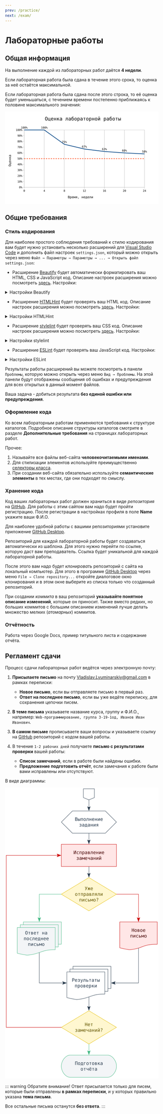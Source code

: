 ```yaml
---
prev: /practice/
next: /exam/
---
```


# Лабораторные работы

## Общая информация

На выполнение каждой из лабораторных работ даётся **4 недели**.

Если лабораторная работа была сдана в течение этого срока, то оценка за неё остаётся максимальной.

Если лабораторная работа была сдана после этого строка, то её оценка будет уменьшаться, с течением времени постепенно приближаясь к половине максимального значения:

![Оценка лабораторной работы](./assets/lab_rating.svg)


## Общие требования

### Стиль кодирования

Для наиболее простого соблюдения требований к стилю кодирования вам будет 
нужно установить несколько расширений для
[Visual Studio Code](https://code.visualstudio.com) и дополнить файл 
настроек `settings.json`, который можно открыть через меню
`Файл → Параметры → Параметры → ... → Открыть файл settings.json`:

- Расширение [Beautify](https://marketplace.visualstudio.com/items?itemName=HookyQR.beautify) будет автоматически форматировать ваш HTML, CSS и JavaScript код. Описание настроек расширения можно посмотреть [здесь](https://github.com/HookyQR/VSCodeBeautify/blob/master/Settings.md). Настройки:

<details>
<summary>Настройки Beautify</summary>

```json
{
  "beautify.config": {
    "break_chained_methods": true,
    "extra_liners": ["head", "body", "html", "/html"],
    "indent_size": 2,
    "max_preserve_newlines": 1,
    "newline_between_rules": true,
    "selector_separator_newline": false,
    "space_around_combinator": true,
    "tab_size": 2,
    "wrap_attributes": "aligned-multiple",
    "wrap_line_length": 80
  },
  "editor.formatOnSave": true,
  "html.format.enable": false
}
```

</details>

- Расширение [HTMLHint](https://marketplace.visualstudio.com/items?itemName=mkaufman.HTMLHint) будет проверять ваш HTML код. Описание настроек расширения можно посмотреть [здесь](https://github.com/htmlhint/HTMLHint/wiki). Настройки:

<details>
<summary>Настройки HTMLHint</summary>

```json
{
  "htmlhint.options": {
    "alt-require": true,
    "attr-lowercase": true,
    "attr-no-duplication": true,
    "attr-unsafe-chars": true,
    "attr-value-double-quotes": true,
    "doctype-first": true,
    "doctype-html5": true,
    "id-unique": true,
    "inline-script-disabled": true,
    "inline-style-disabled": true,
    "space-tab-mixed-disabled": "space",
    "spec-char-escape": true,
    "src-not-empty": true,
    "style-disabled": true,
    "tagname-lowercase": true,
    "tag-pair": true,
    "title-require": true
  }
}
```

</details>

- Расширение [stylelint](https://marketplace.visualstudio.com/items?itemName=shinnn.stylelint) будет проверять ваш CSS код. Описание настроек расширения можно посмотреть [здесь](https://stylelint.io/user-guide/rules). Настройки:

<details>
<summary>Настройки stylelint</summary>

```json
{
  "css.validate": false,
  "stylelint.config": {
    "defaultSeverity": "warning",
    "rules": {
      "at-rule-name-case": "lower",
      "at-rule-name-space-after": "always",
      "at-rule-no-unknown": [true, {
        "severity": "error"
      }],
      "at-rule-no-vendor-prefix": [true, {
        "severity": "error"
      }],
      "at-rule-semicolon-newline-after": "always",
      "at-rule-semicolon-space-before": "never",
      "block-closing-brace-empty-line-before": "never",
      "block-closing-brace-newline-after": "always",
      "block-closing-brace-newline-before": "always",
      "block-no-empty": true,
      "block-opening-brace-newline-after": "always",
      "block-opening-brace-space-before": "always",
      "color-hex-case": "lower",
      "color-hex-length": "short",
      "color-named": "always-where-possible",
      "color-no-invalid-hex": [true, {
        "severity": "error"
      }],
      "comment-no-empty": true,
      "comment-whitespace-inside": "always",
      "comment-empty-line-before": ["always", {
        "except": "first-nested"
      }],
      "custom-property-empty-line-before": ["never", {
        "except": "after-comment"
      }],
      "declaration-block-no-duplicate-properties": [true, {
        "severity": "error"
      }],
      "declaration-block-no-redundant-longhand-properties": [true, {
        "severity": "error"
      }],
      "declaration-block-no-shorthand-property-overrides": [true, {
        "severity": "error"
      }],
      "declaration-block-semicolon-newline-after": "always",
      "declaration-block-semicolon-newline-before": "never-multi-line",
      "declaration-block-semicolon-space-before": "never",
      "declaration-block-trailing-semicolon": "always",
      "declaration-colon-newline-after": "always-multi-line",
      "declaration-colon-space-after": "always-single-line",
      "declaration-colon-space-before": "never",
      "declaration-empty-line-before": "never",
      "declaration-no-important": [true, {
        "severity": "error"
      }],
      "font-family-name-quotes": ["always-where-recommended", {
        "severity": "error"
      }],
      "font-family-no-duplicate-names": [true, {
        "severity": "error"
      }],
      "font-family-no-missing-generic-family-keyword": [true, {
        "severity": "error"
      }],
      "font-weight-notation": "named-where-possible",
      "function-calc-no-unspaced-operator": true,
      "function-comma-newline-after": "always-multi-line",
      "function-comma-newline-before": "never-multi-line",
      "function-comma-space-after": "always-single-line",
      "function-comma-space-before": "never",
      "function-linear-gradient-no-nonstandard-direction": [true, {
        "severity": "error"
      }],
      "function-max-empty-lines": 0,
      "function-name-case": "lower",
      "function-parentheses-newline-inside": "always-multi-line",
      "function-parentheses-space-inside": "never",
      "function-url-no-scheme-relative": [true, {
        "severity": "error"
      }],
      "function-url-quotes": ["always", {
        "severity": "error",
        "except": "empty"
      }],
      "function-whitespace-after": "always",
      "indentation": 2,
      "keyframe-declaration-no-important": [true, {
        "severity": "error"
      }],
      "length-zero-no-unit": true,
      "max-empty-lines": 1,
      "max-line-length": 80,
      "media-feature-colon-space-after": "always",
      "media-feature-colon-space-before": "never",
      "media-feature-name-case": "lower",
      "media-feature-name-no-unknown": [true, {
        "severity": "error"
      }],
      "media-feature-name-no-vendor-prefix": [true, {
        "severity": "error"
      }],
      "media-feature-parentheses-space-inside": "never",
      "media-feature-range-operator-space-after": "always",
      "media-feature-range-operator-space-before": "always",
      "media-query-list-comma-newline-after": "always-multi-line",
      "media-query-list-comma-newline-before": "never-multi-line",
      "media-query-list-comma-space-after": "always-single-line",
      "media-query-list-comma-space-before": "never",
      "no-descending-specificity": [true, {
        "severity": "error"
      }],
      "no-duplicate-at-import-rules": [true, {
        "severity": "error"
      }],
      "no-duplicate-selectors": [true, {
        "severity": "error"
      }],
      "no-empty-source": true,
      "no-empty-first-line": true,
      "no-eol-whitespace": true,
      "no-extra-semicolons": true,
      "no-invalid-double-slash-comments": [true, {
        "severity": "error"
      }],
      "no-unknown-animations": [true, {
        "severity": "error"
      }],
      "number-leading-zero": "always",
      "number-max-precision": 2,
      "number-no-trailing-zeros": true,
      "property-case": "lower",
      "property-no-unknown": [true, {
        "severity": "error"
      }],
      "property-no-vendor-prefix": [true, {
        "severity": "error"
      }],
      "rule-empty-line-before": ["always", {
        "except": ["after-single-line-comment", "first-nested"]
      }],
      "selector-attribute-brackets-space-inside": "never",
      "selector-attribute-operator-space-after": "never",
      "selector-attribute-operator-space-before": "never",
      "selector-attribute-quotes": "always",
      "selector-combinator-space-after": "always",
      "selector-combinator-space-before": "always",
      "selector-descendant-combinator-no-non-space": true,
      "selector-list-comma-newline-after": "always-multi-line",
      "selector-list-comma-newline-before": "never-multi-line",
      "selector-list-comma-space-after": "always-single-line",
      "selector-list-comma-space-before": "never",
      "selector-max-attribute": [1, {
        "severity": "error"
      }],
      "selector-max-class": [3, {
        "severity": "error"
      }],
      "selector-max-combinators": [1, {
        "severity": "error"
      }],
      "selector-max-compound-selectors": [2, {
        "severity": "error"
      }],
      "selector-max-empty-lines": 0,
      "selector-max-id": [1, {
        "severity": "error"
      }],
      "selector-max-pseudo-class": [2, {
        "severity": "error"
      }],
      "selector-max-specificity": ["1,3,2", {
        "severity": "error"
      }],
      "selector-max-type": [2, {
        "severity": "error"
      }],
      "selector-max-universal": [1, {
        "severity": "error"
      }],
      "selector-no-qualifying-type": [true, {
        "severity": "error",
        "ignore": ["attribute"]
      }],
      "selector-no-vendor-prefix": [true, {
        "severity": "error"
      }],
      "selector-pseudo-class-case": "lower",
      "selector-pseudo-class-no-unknown": [true, {
        "severity": "error"
      }],
      "selector-pseudo-class-parentheses-space-inside": "never",
      "selector-pseudo-element-case": "lower",
      "selector-pseudo-element-colon-notation": ["double", {
        "severity": "error"
      }],
      "selector-pseudo-element-no-unknown": [true, {
        "severity": "error"
      }],
      "selector-type-case": "lower",
      "selector-type-no-unknown": [true, {
        "severity": "error"
      }],
      "shorthand-property-no-redundant-values": [true, {
        "severity": "error"
      }],
      "string-no-newline": [true, {
        "severity": "error"
      }],
      "string-quotes": "double",
      "time-min-milliseconds": 100,
      "unit-case": "lower",
      "unit-no-unknown": [true, {
        "severity": "error"
      }],
      "value-keyword-case": "lower",
      "value-list-comma-newline-after": "always-multi-line",
      "value-list-comma-newline-before": "never-multi-line",
      "value-list-comma-space-after": "always-single-line",
      "value-list-comma-space-before": "never",
      "value-list-max-empty-lines": 0,
      "value-no-vendor-prefix": [true, {
        "severity": "error"
      }]
    }
  }
}
```

</details>

- Расширение [ESLint](https://marketplace.visualstudio.com/items?itemName=dbaeumer.vscode-eslint) будет проверять ваш JavaScript код. Настройки:

<details>
<summary>Настройки ESLint</summary>

```json
{
}
```

</details>

Результаты работы расширений вы можете посмотреть в панели `Проблемы`, которую можно открыть через меню `Вид → Проблемы`. На этой панели будут отображены сообщения об ошибках и предупреждения для всех открытых в данный момент файлов.

Ваша задача - добиться результата **без единой ошибки или предупреждения**.

### Оформление кода

Ко всем лабораторным работам применяются требования к структуре каталогов. 
Подробное описание структуры каталогов смотрите в разделе **Дополнительные 
требования** на страницах лабораторных работ.

Прочее:

1. Называйте все файлы веб-сайта **человекочитаемыми именами**.
2. Для стилизации элементов используйте преимущественно
[селекторы класса](https://webref.ru/css/selector/class).
3. При создании веб-сайта обязательно используйте **семантические элементы** в 
тех местах, где они подходят по смыслу.

### Хранение кода

Код ваших лабораторных работ должен храниться в виде _репозитория_ на
[GitHub](https://github.com). Для работы с этим сайтом вам надо будет пройти
регистрацию. После регистрации в настройках профиля в поле **Name** укажите
ваши Ф.И.О.

Для наиболее удобной работы с вашими репозиториями установите приложение
[GitHub Desktop](https://desktop.github.com).

Репозиторий для каждой лабораторной работы будет создаваться автоматически из
шаблона. Для этого нужно перейти по ссылке, которую даст вам преподаватель. 
Ссылка будет уникальной для каждой лабораторной работы.

После этого вам надо будет _клонировать_ репозиторий с сайта на локальный 
компьютер. Для этого в программе [GitHub Desktop](https://desktop.github.com)
через меню `File → Clone repository...` откройте диалоговое окно 
клонирования и в этом окне выберите из списка только что созданный репозиторий.

При создании _коммита_ в ваш репозиторий **указывайте понятное описание
изменений**, которые он приносит. Также вместо редких, но больших коммитов с 
большим описанием изменений лучше делать множество мелких (_атомарных_) 
коммитов.

### Отчётность

Работа через Google Docs, пример титульного листа и содержание отчёта.

## Регламент сдачи

Процесс сдачи лабораторных работ ведётся через электронную почту:

1. **Присылаете письмо** на почту <a href='mailto:Vladislav.Lyuminarskiy@gmail.com?subject=Web-программирование,%20Иванов%20Иван%20Иванович' target='_blank'>Vladislav.Lyuminarskiy@gmail.com</a> в рамках переписки:

    - **Новое письмо**, если вы отправляете письмо в первый раз.
    - **Ответ на последнее письмо**, если вы уже ведёте переписку, для сохранения цепочки писем.

2. **В теме письма** указываете название курса, группу и Ф.И.О., например: `Web-программирование, группа 3-19-1од, Иванов Иван Иванович`.
3. **В самом письме** прописываете ваши вопросы и указываете ссылку на [GitHub](https://github.com) репозиторий с кодом вашей работы.

4. В течение `1-2 рабочих дней` получаете **письмо с результатами проверки** вашей работы:

    - **Список замечаний**, если в работе были найдены ошибки.
    - **Предложение подготовить отчёт**, если замечания к работе были вами исправлены или отсутствуют.

В виде диаграммы:

![Процесс сдачи лабораторных работ](./assets/regulations.svg)

::: warning Обратите внимание!
Ответ присылается только для писем, которые были отправлены **в рамках переписки**, и у которых правильно указана **тема письма**.

Все остальные письма останутся **без ответа**.
:::